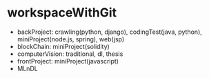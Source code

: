 # workspaceWithGit
* backProject: crawling(python, django), codingTest(java, python), miniProject(node.js, spring), web(jsp)  
* blockChain: miniProject(solidity)  
* computerVision: traditional, dl, thesis  
* frontProject: miniProject(javascript)  
* MLnDL  
